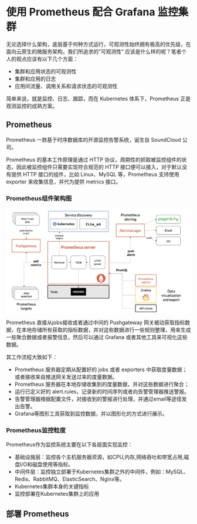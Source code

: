# 使用 Prometheus 配合 Grafana 监控集群

无论选择什么架构，底层基于何种方式运行，可观测性始终拥有极高的优先级，在面向云原生的微服务架构，我们所追求的”可观测性“ 应该是什么样的呢？笔者个人的观点应该有以下几个方面：

- 集群和应用状态的可观测性
- 集群和应用的日志
- 应用间流量、调用关系和请求状态的可观测性

简单来说，就是监控、日志、跟踪，而在 Kubernetes 体系下，Prometheus 正是观测监控的成熟方案。

## Prometheus

Prometheus 一款基于时序数据库的开源监控告警系统，诞生自 SoundCloud 公司。

Prometheus 的基本工作原理是通过 HTTP 协议，周期性的抓取被监控组件的状态，因此被监控组件只需要实现符合规范的 HTTP 接口便可以接入，对于默认没有提供 HTTP 接口的组件，比如 Linux、MySQL 等，Prometheus 支持使用 exporter 来收集信息，并代为提供 metrics 接口。


### Prometheus组件架构图

<div  align="center">
	<img src="/assets/chapter4/prometheus.png" width = "550"  align=center />
</div>

Prometheus 直接从jobs接收或者通过中间的 Pushgateway 网关被动获取指标数据，在本地存储所有获取的指标数据，并对这些数据进行一些规则整理，用来生成一些聚合数据或者报警信息，然后可以通过 Grafana 或者其他工具来可视化这些数据。

其工作流程大致如下：

- Prometheus 服务器定期从配置好的 jobs 或者 exporters 中获取度量数据；或者接收来自推送网关发送过来的度量数据。
- Prometheus 服务器在本地存储收集到的度量数据，并对这些数据进行聚合；
- 运行已定义好的 alert.rules，记录新的时间序列或者向告警管理器推送警报。
- 告警管理器根据配置文件，对接收到的警报进行处理，并通过email等途径发出告警。
- Grafana等图形工具获取到监控数据，并以图形化的方式进行展示。


### Prometheus监控粒度

Prometheus作为监控系统主要在以下各层面实现监控：

- 基础设施层：监控各个主机服务器资源，如CPU,内存,网络吞吐和带宽占用,磁盘I/O和磁盘使用等指标。
- 中间件层：监控独立部署于Kubernetes集群之外的中间件，例如：MySQL、Redis、RabbitMQ、ElasticSearch、Nginx等。
- Kubernetes集群本身的关键指标
- 监控部署在Kubernetes集群上的应用


## 部署 Prometheus